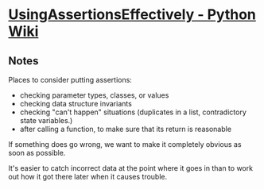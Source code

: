# [UsingAssertionsEffectively - Python Wiki](https://wiki.python.org/moin/UsingAssertionsEffectively)

## Notes

Places to consider putting assertions:

- checking parameter types, classes, or values
- checking data structure invariants
- checking "can't happen" situations (duplicates in a list, contradictory state variables.)
- after calling a function, to make sure that its return is reasonable

If something does go wrong, we want to make it completely obvious as soon as possible.

It's easier to catch incorrect data at the point where it goes in than to work out how it got there later when it causes trouble.

